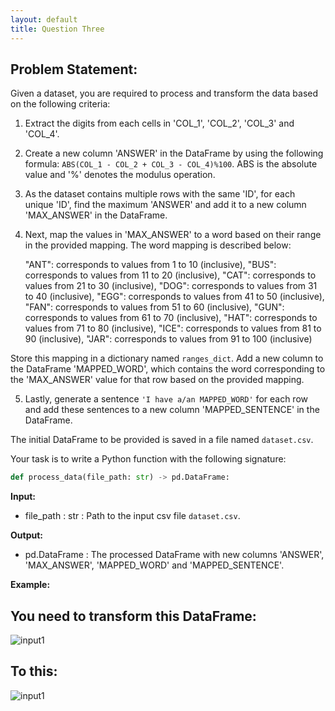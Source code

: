 ```yaml
---
layout: default
title: Question Three
---
```


<style> 
    body { -webkit-user-select: none; /* Chrome, Safari and Opera */ 
    -moz-user-select: none; /* Firefox */ 
    -ms-user-select: none; /* IE and Edge */ 
    user-select: none; /* standard syntax */ } 
</style>

## Problem Statement:

Given a dataset, you are required to process and transform the data based on the following criteria:

1. Extract the digits from each cells in 'COL_1', 'COL_2', 'COL_3' and 'COL_4'.

2. Create a new column 'ANSWER' in the DataFrame by using the following formula: `ABS(COL_1 - COL_2 + COL_3 - COL_4)%100`. ABS is the absolute value and '%' denotes the modulus operation.

3. As the dataset contains multiple rows with the same 'ID', for each unique 'ID', find the maximum 'ANSWER' and add it to a new column 'MAX_ANSWER' in the DataFrame.

4. Next, map the values in 'MAX_ANSWER' to a word based on their range in the provided mapping. The word mapping is described below: 

    "ANT": corresponds to values from 1 to 10 (inclusive),
    "BUS": corresponds to values from 11 to 20 (inclusive),
    "CAT": corresponds to values from 21 to 30 (inclusive),
    "DOG": corresponds to values from 31 to 40 (inclusive),
    "EGG": corresponds to values from 41 to 50 (inclusive),
    "FAN": corresponds to values from 51 to 60 (inclusive),
    "GUN": corresponds to values from 61 to 70 (inclusive),
    "HAT": corresponds to values from 71 to 80 (inclusive),
    "ICE": corresponds to values from 81 to 90 (inclusive),
    "JAR": corresponds to values from 91 to 100 (inclusive)

Store this mapping in a dictionary named `ranges_dict`. Add a new column to the DataFrame 'MAPPED_WORD', which contains the word corresponding to the 'MAX_ANSWER' value for that row based on the provided mapping.

5. Lastly, generate a sentence `'I have a/an MAPPED_WORD'` for each row and add these sentences to a new column 'MAPPED_SENTENCE' in the DataFrame.

The initial DataFrame to be provided is saved in a file named `dataset.csv`.

Your task is to write a Python function with the following signature:
```python
def process_data(file_path: str) -> pd.DataFrame:
```

**Input:**
- file_path : str : Path to the input csv file `dataset.csv`.

**Output:**
- pd.DataFrame : The processed DataFrame with new columns 'ANSWER', 'MAX_ANSWER', 'MAPPED_WORD' and 'MAPPED_SENTENCE'.

**Example:**

You need to transform this DataFrame:
---
<img src="https://cdn.discordapp.com/attachments/945567352014118962/1149405340450947153/image.png" alt="input1" style="display:inline-block; height:auto;"> 


To this:
---
<img src="https://cdn.discordapp.com/attachments/945567352014118962/1149405955528871996/image.png" alt="input1" style="display:inline-block; height:auto;"> 